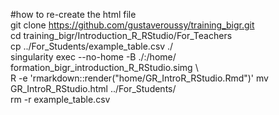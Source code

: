 #how to re-create the html file  
git clone https://github.com/gustaveroussy/training_bigr.git  
cd training_bigr/Introduction_R_RStudio/For_Teachers  
cp ../For_Students/example_table.csv ./  
singularity exec --no-home -B ./:/home/ formation_bigr_introduction_R_RStudio.simg \  
    R -e 'rmarkdown::render("home/GR_IntroR_RStudio.Rmd")'
mv GR_IntroR_RStudio.html ../For_Students/  
rm -r example_table.csv  
